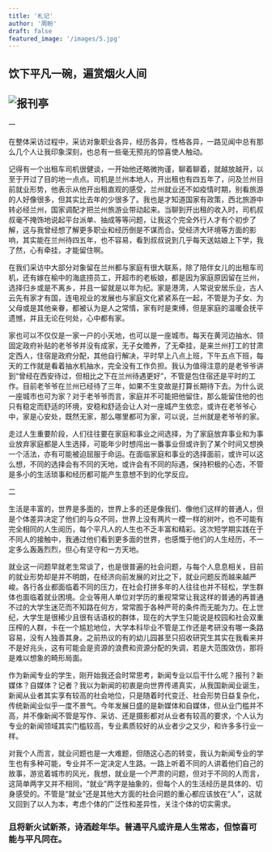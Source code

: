```yaml
---
title: '札记'
author: '周盼'
draft: false
featured_image: '/images/5.jpg'
---
```


## 饮下平凡一碗，遍赏烟火人间
## ![报刊亭](/images/5.jpg)

一

在整体采访过程中，采访对象职业各异，经历各异，性格各异，一路见闻中总有那么几个人让我印象深刻，也总有一些毫无预兆的惊喜使人触动。

记得有一个出租车司机很健谈，一开始他还略微拘谨，聊着聊着，就越放越开，以至于开过了目的地一点点。司机是兰州本地人，开出租也有四五年了，问及兰州目前就业形势，他表示从他开出租直观的感受，兰州就业还不如疫情时期，别看旅游的人好像很多，但其实比去年的少很多了。我也是才知道国家有政策，西北旅游中转必经兰州，国家调配才把兰州旅游业带动起来。当聊到开出租的收入时，司机叔叔毫不掩饰地说起平台派单、抽成等等问题，让我这个完全外行人才有个初步了解，这与我曾经想了解更多职业和经历倒是不谋而合。受经济大环境等方面的影响，其实能在兰州待四五年，也不容易，看到叔叔说到几乎每天送姑娘上下学，我了然，心有牵挂，才能留住啊。

在我们采访中大部分对象留在兰州都与家庭有很大联系，除了陪伴女儿的出租车司机，还有嫁在榆中的海底捞员工，开超市的老板娘，都是因为家庭原因留在兰州，选择归乡或是不离乡，并且一留就是以年为纪。家是港湾，人常说安居乐业，古人云先有家才有国，连电视业的发展也与家庭文化紧紧系在一起，不管是为子女、为父母或是其他亲眷，都被认为是人之常情，家有时是束缚，但是家庭的温暖会抚平遗憾，并且无论在何处，心中都有家。

家也可以不仅仅是一家一户的小天地，也可以是一座城市。每天在黄河边抽水、领固定政府补贴的老爷爷并没有成家，无子女赡养，了无牵挂，是来兰州打工的甘肃定西人，住宿是政府分配，其他自行解决，平时早上八点上班，下午五点下班，每天的工作就是看着抽水机抽水，完全没有工作负担。我认为值得注意的是老爷爷讲到“曾经在西安待过，但相比之下在兰州待遇更好”，不管是包住宿还是平时的工作。目前老爷爷在兰州已经待了三年，如果不生变故是打算长期待下去。为什么说一座城市也可为家？对于老爷爷而言，家庭并不可能把他留住，那么能留住他的也只有稳定而舒适的环境，安稳和舒适会让人对一座城产生依恋，或许在老爷爷心中，家是心安处，既然无家，那么哪里都可为家，可以说，兰州就是老爷爷的家。

走过人生重要阶段，人们往往要在家庭和事业之间选择，为了家庭放弃事业和为事业放弃家庭都是人生选择，可能年少时想闯出一番事业但或许到了某个时间又想换一个活法，亦有可能被迫屈服于命运。在面临家庭和事业的选择面前，或许可以这么想，不同的选择会有不同的天地，或许会有不同的际遇，保持积极的心态，不管是多小的生活琐事和经历都可能产生意想不到的化学反应。

二

生活是丰富的，世界是多面的，世界上多的还是像我们、像他们这样的普通人，但是个体差异决定了他们的与众不同，世界上没有两片一模一样的树叶，也不可能有完全相同的人生阅历，每个平凡人的人生也不乏丰富和精彩。这次短学期实践在于不同人的接触中，我通过他们看到更多面的世界，也感慨于他们的人生经历，不一定多么轰轰烈烈，但心有坚守和一方天地。

就业这一问题早就老生常谈了，也是很普遍的社会问题，与每个人息息相关，目前的就业形势却是并不明朗，在经济向前发展的对比之下，就业问题反而越来越严峻。各行各业都面临着不同的压力，在社会打拼多年的人往往也并不轻松，学生群体也面临着就业困境。企业等用人单位对学历的重视常常让我这样的普通的再普通不过的大学生迷茫而不知路在何方，常常囿于各种严苛的条件而无能为力。在上世纪，大学生是很稀少且很有话语权的群体，现在的大学生只能说是校园和社会双重压榨的人群，卡在一个尴尬地位，大学本科毕业不管是工作还是考研没有哪一条路容易，没有人独善其身。之前热议的有的幼儿园甚至只招收研究生其实在我看来并不是好兆头，这有可能会是资源的浪费和资源分配的失调，若是大范围效仿，那将是难以想象的畸形局面。

作为新闻专业的学生，刚开始我还会时常思考，新闻专业以后干什么呢？报刊？新媒体？自媒体？记者？我以为新闻的初衷是向世界传递真实，从我国新闻业诞生，新闻从业者其实享有较高的社会地位，只是随着时代变迁、社会形势日益复杂化，传统新闻业似乎一度不景气。今年发展日盛的是新媒体和自媒体，但从业门槛并不高，并不像新闻不管是写作、采访、还是摄影都对从业者有较高的要求，个人认为专业的新闻领域其实门槛较高，专业素质较好的从业者少之又少，和许多多行业一样。

对我个人而言，就业问题也是一大难题，但随这心态的转变，我认为新闻专业的学生也有多种可能，专业并不一定决定人生路。一路上听着不同的人讲着他们自己的故事，游览着城市的风光，我想，就业是一个严肃的问题，但对于不同的人而言，这简单两字又并不相同，“就业”两字是抽象的，但每个人的生活经历是具体的、切身感受的。不管是“就业”还是其他大方面的社会问题的重心都应该放在“人”，这就又回到了以人为本，考虑个体的广泛性和差异性，关注个体的切实需求。

### 且将新火试新茶，诗酒趁年华。普通平凡或许是人生常态，但惊喜可能与平凡同在。